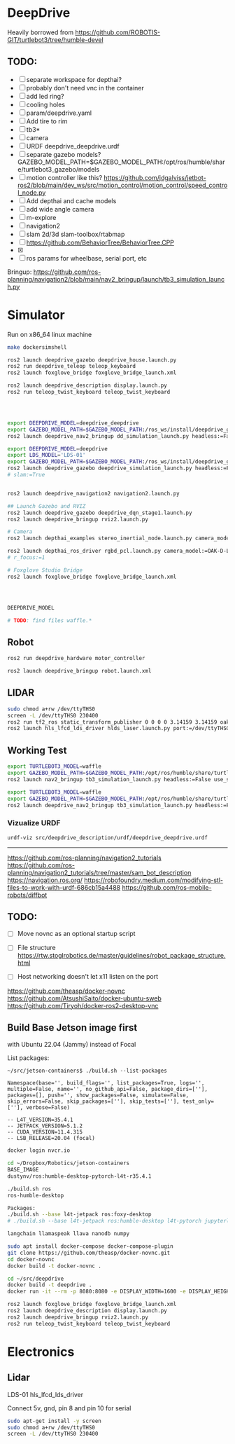 # DeepDrive
Heavily borrowed from https://github.com/ROBOTIS-GIT/turtlebot3/tree/humble-devel

## TODO:
- [ ] separate workspace for depthai?
- [ ] probably don't need vnc in the container
- [ ] add led ring?
- [ ] cooling holes
- [ ] param/deepdrive.yaml
- [ ] Add tire to rim
- [ ] tb3*
- [ ] camera
- [ ] URDF deepdrive_deepdrive.urdf
- [ ] separate gazebo models? GAZEBO_MODEL_PATH=$GAZEBO_MODEL_PATH:/opt/ros/humble/share/turtlebot3_gazebo/models
- [ ] motion controller like this? https://github.com/jdgalviss/jetbot-ros2/blob/main/dev_ws/src/motion_control/motion_control/speed_control_node.py
- [ ] Add depthai and cache models
- [ ] add wide angle camera
- [ ] m-explore
- [ ] navigation2
- [ ] slam 2d/3d slam-toolbox/rtabmap
- [ ] https://github.com/BehaviorTree/BehaviorTree.CPP
- [x]   <plugin name="skid_steer_drive_controller" filename="libgazebo_ros_skid_steer_drive.so">
- [ ] ros params for wheelbase, serial port, etc

Bringup:
https://github.com/ros-planning/navigation2/blob/main/nav2_bringup/launch/tb3_simulation_launch.py

# Simulator
Run on x86_64 linux machine

```sh
make dockersimshell

ros2 launch deepdrive_gazebo deepdrive_house.launch.py
ros2 run deepdrive_teleop teleop_keyboard
ros2 launch foxglove_bridge foxglove_bridge_launch.xml

ros2 launch deepdrive_description display.launch.py
ros2 run teleop_twist_keyboard teleop_twist_keyboard




export DEEPDRIVE_MODEL=deepdrive_deepdrive
export GAZEBO_MODEL_PATH=$GAZEBO_MODEL_PATH:/ros_ws/install/deepdrive_gazebo/share/deepdrive_gazebo/models
ros2 launch deepdrive_nav2_bringup dd_simulation_launch.py headless:=False

export DEEPDRIVE_MODEL=deepdrive
export LDS_MODEL='LDS-01'
export GAZEBO_MODEL_PATH=$GAZEBO_MODEL_PATH:/ros_ws/install/deepdrive_gazebo/share/deepdrive_gazebo/models
ros2 launch deepdrive_gazebo deepdrive_simulation_launch.py headless:=False robot_name:=deepdrive_deepdrive 
# slam:=True


ros2 launch deepdrive_navigation2 navigation2.launch.py

## Launch Gazebo and RVIZ
ros2 launch deepdrive_gazebo deepdrive_dqn_stage1.launch.py
ros2 launch deepdrive_bringup rviz2.launch.py

# Camera
ros2 launch depthai_examples stereo_inertial_node.launch.py camera_model:=OAK-D-LITE enableRviz:=False depth_aligned:=True rectify:=True

ros2 launch depthai_ros_driver rgbd_pcl.launch.py camera_model:=OAK-D-LITE enableRviz:=False depth_aligned:=True rectify:=True r_set_man_focus:=True r_focus:=1 imuMode:=1
# r_focus:=1

# Foxglove Studio Bridge
ros2 launch foxglove_bridge foxglove_bridge_launch.xml




DEEPDRIVE_MODEL

# TODO: find files waffle.*

```

## Robot
```sh
ros2 run deepdrive_hardware motor_controller

ros2 launch deepdrive_bringup robot.launch.xml
```

## LIDAR
```sh
sudo chmod a+rw /dev/ttyTHS0
screen -L /dev/ttyTHS0 230400
ros2 run tf2_ros static_transform_publisher 0 0 0 0 3.14159 3.14159 oak-d-base-frame laser
ros2 launch hls_lfcd_lds_driver hlds_laser.launch.py port:=/dev/ttyTHS0
```

## Working Test
```sh
export TURTLEBOT3_MODEL=waffle
export GAZEBO_MODEL_PATH=$GAZEBO_MODEL_PATH:/opt/ros/humble/share/turtlebot3_gazebo/models
ros2 launch nav2_bringup tb3_simulation_launch.py headless:=False use_sim_time:=True
```

```sh
export TURTLEBOT3_MODEL=waffle
export GAZEBO_MODEL_PATH=$GAZEBO_MODEL_PATH:/opt/ros/humble/share/turtlebot3_gazebo/models
ros2 launch deepdrive_nav2_bringup tb3_simulation_launch.py headless:=False use_sim_time:=True
```


### Vizualize URDF
```sh
urdf-viz src/deepdrive_description/urdf/deepdrive_deepdrive.urdf
```

---

https://github.com/ros-planning/navigation2_tutorials
https://github.com/ros-planning/navigation2_tutorials/tree/master/sam_bot_description
https://navigation.ros.org/
https://robofoundry.medium.com/modifying-stl-files-to-work-with-urdf-686cb15a4488
https://github.com/ros-mobile-robots/diffbot

## TODO:
- [ ] Move novnc as an optional startup script
- [ ] File structure https://rtw.stoglrobotics.de/master/guidelines/robot_package_structure.html
- [ ] Host networking doesn't let x11 listen on the port


https://github.com/theasp/docker-novnc
https://github.com/AtsushiSaito/docker-ubuntu-sweb
https://github.com/Tiryoh/docker-ros2-desktop-vnc


## Build Base Jetson image first 
with Ubuntu 22.04 (Jammy) instead of Focal

List packages:
```
~/src/jetson-containers$ ./build.sh --list-packages

Namespace(base='', build_flags='', list_packages=True, logs='', multiple=False, name='', no_github_api=False, package_dirs=[''], packages=[], push='', show_packages=False, simulate=False, skip_errors=False, skip_packages=[''], skip_tests=[''], test_only=[''], verbose=False)

-- L4T_VERSION=35.4.1
-- JETPACK_VERSION=5.1.2
-- CUDA_VERSION=11.4.315
-- LSB_RELEASE=20.04 (focal)
```


```sh
docker login nvcr.io

cd ~/Dropbox/Robotics/jetson-containers
BASE_IMAGE
dustynv/ros:humble-desktop-pytorch-l4t-r35.4.1

./build.sh ros
ros-humble-desktop

Packages:
./build.sh --base l4t-jetpack ros:foxy-desktop
# ./build.sh --base l4t-jetpack ros:humble-desktop l4t-pytorch jupyterlab

langchain llamaspeak llava nanodb numpy
```

```sh
sudo apt install docker-compose docker-compose-plugin
git clone https://github.com/theasp/docker-novnc.git
cd docker-novnc
docker build -t docker-novnc .

```

```sh
cd ~/src/deepdrive
docker build -t deepdrive .
docker run -it --rm -p 8080:8080 -e DISPLAY_WIDTH=1600 -e DISPLAY_HEIGHT=900 deepdrive /novnc/entrypoint.sh


```


```sh
ros2 launch foxglove_bridge foxglove_bridge_launch.xml
ros2 launch deepdrive_description display.launch.py
ros2 launch deepdrive_bringup rviz2.launch.py
ros2 run teleop_twist_keyboard teleop_twist_keyboard

```




# Electronics

## Lidar
LDS-01
hls_lfcd_lds_driver

Connect 5v, gnd, pin 8 and pin 10 for serial

```sh
sudo apt-get install -y screen
sudo chmod a+rw /dev/ttyTHS0
screen -L /dev/ttyTHS0 230400
```


